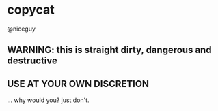 # copycat
@niceguy
## WARNING: this is straight dirty, dangerous and destructive
## USE AT YOUR OWN DISCRETION
... why would you? just don't.
